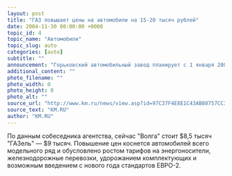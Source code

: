 ```yaml
---
layout: post
title: "ГАЗ повышает цены на автомобили на 15-20 тысяч рублей"
date: 2004-11-30 00:00:00 +0000
topic_id: 4
topic_name: "Автомобили"
topic_slug: auto
categories: [auto]
subtitle: ""
announcement: "Горьковский автомобильный завод планирует с 1 января 2005 года повысить на 8% цены на автомобили, сообщил РИА \"Новости\" в пятницу представитель одного из официальных дилеров автозавода. В среднем стоимость машин увеличится на 15-20 тысяч рублей."
additional_content: ""
photo_filename: ""
photo_width: 0
photo_height: 0
photo_alt: ""
source_url: "http://www.km.ru/news/view.asp?id=97C37F4E8E1C43AB80757CC3E324E33E"
source_text: "KM.RU"
author: "KM.RU"
---
```

По данным собеседника агентства, сейчас "Волга" стоит $8,5 тысяч "ГАЗель" &mdash; $9 тысяч. Повышение цен коснется автомобилей всего модельного ряд и обусловлено ростом тарифов на энергоносители, железнодорожные перевозки, удорожанием комплектующих и возможным введением с нового года стандартов ЕВРО-2.
